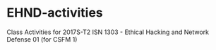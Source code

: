 # EHND-activities
Class Activities for 2017S-T2 ISN 1303 - Ethical Hacking and Network Defense 01 (for CSFM 1)
